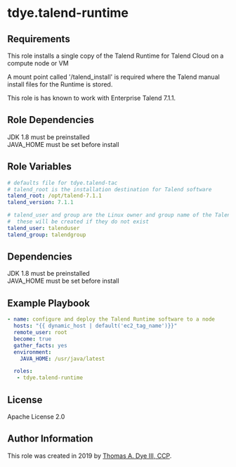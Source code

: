 # tdye.talend-runtime

Requirements
------------

This role installs a single copy of the Talend Runtime for Talend Cloud on a compute node or VM

A mount point called '/talend_install' is required where the Talend manual install files for the Runtime is stored.

This role is has known to work with Enterprise Talend 7.1.1.

Role Dependencies
-----------------
JDK 1.8 must be preinstalled  
JAVA_HOME must be set before install   


Role Variables
--------------

```yaml
# defaults file for tdye.talend-tac
# talend_root is the installation destination for Talend software
talend_root: /opt/talend-7.1.1
talend_version: 7.1.1

# talend_user and group are the Linux owner and group name of the Talend filesystem
#  these will be created if they do not exist
talend_user: talenduser
talend_group: talendgroup
```

Dependencies
------------
JDK 1.8 must be preinstalled  
JAVA_HOME must be set before install 

Example Playbook
----------------

```yaml
- name: configure and deploy the Talend Runtime software to a node
  hosts: "{{ dynamic_host | default('ec2_tag_name')}}"
  remote_user: root
  become: true
  gather_facts: yes
  environment:
    JAVA_HOME: /usr/java/latest

  roles:
   - tdye.talend-runtime
```

License
-------

Apache License 2.0

Author Information
------------------

This role was created in 2019 by [Thomas A. Dye III, CCP](https://github.com/tdye).

